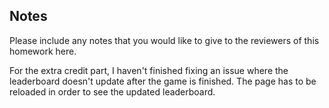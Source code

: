 ## Notes

Please include any notes that you would like to give to the reviewers of this homework here.

For the extra credit part, I haven't finished fixing an issue where the leaderboard doesn't update after the game is finished. The page has to be reloaded in order to see the updated leaderboard. 